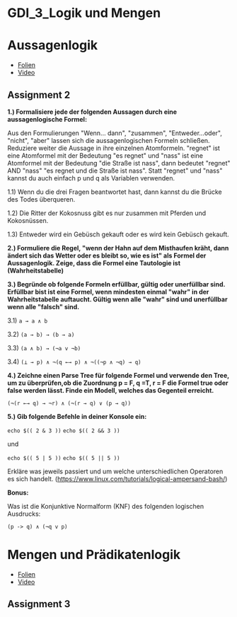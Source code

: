 # GDI_3_Logik und Mengen

# Aussagenlogik

* [Folien](https://docs.google.com/presentation/d/1dujrq3RTFDCgTUwCNwAacjZK6SfUYasNXWxUyLktdnY/edit?usp=sharing)
* [Video](https://youtu.be/2vfaQLVStmU)

## Assignment 2

**1.) Formalisiere jede der folgenden Aussagen durch eine aussagenlogische Formel:**

Aus den Formulierungen "Wenn... dann", "zusammen", "Entweder...oder", "nicht", "aber" lassen sich die aussagenlogischen Formeln schließen.
Reduziere weiter die Aussage in ihre einzelnen Atomformeln. 
"regnet" ist eine Atomformel mit der Bedeutung "es regnet" und "nass" ist eine Atomformel mit der Bedeutung "die Straße ist nass", dann bedeutet "regnet" AND "nass" "es regnet und die Straße ist nass". 
Statt "regnet" und "nass" kannst du auch einfach p und q als Variablen verwenden.

  1.1) Wenn du die drei Fragen beantwortet hast, dann kannst du die Brücke des Todes überqueren.

  1.2) Die Ritter der Kokosnuss gibt es nur zusammen mit Pferden und Kokosnüssen.

  1.3) Entweder wird ein Gebüsch gekauft oder es wird kein Gebüsch gekauft.

**2.) Formuliere die Regel, "wenn der Hahn auf dem Misthaufen kräht, dann ändert sich
das Wetter oder es bleibt so, wie es ist" als Formel der Aussagenlogik. Zeige, dass die
Formel eine Tautologie ist (Wahrheitstabelle)**

**3.) Begründe ob folgende Formeln erfüllbar, gültig oder unerfüllbar sind.
Erfüllbar bist ist eine Formel, wenn mindesten einmal "wahr" in der Wahrheitstabelle auftaucht.
Gültig wenn alle "wahr" sind und unerfüllbar wenn alle "falsch" sind.**

  3.1)  `a → a ∧ b`

  3.2) `(a → b) → (b → a)`

  3.3) `(a ∧ b) → (¬a v ¬b)`

  3.4) `(⊥ → p) ∧ ¬(q ←→ p) ∧ ¬((¬p ∧ ¬q) → q)`

**4.) Zeichne einen Parse Tree für folgende Formel und verwende den Tree, um zu überprüfen,ob die Zuordnung p = F, q =T, r = F die Formel true oder false werden lässt. Finde
ein Modell, welches das Gegenteil erreicht.**

`(¬(r ←→ q) → ¬r) ∧ (¬(r → q) ∨ (p → q))`

**5.) Gib folgende Befehle in deiner Konsole ein:**

  `echo $(( 2 & 3 ))`
  `echo $(( 2 && 3 ))`

und

  `echo $(( 5 | 5 ))`
  `echo $(( 5 || 5 ))`

Erkläre was jeweils passiert und um welche unterschiedlichen Operatoren es sich handelt.
(https://www.linux.com/tutorials/logical-ampersand-bash/)

**Bonus:**

Was ist die Konjunktive Normalform (KNF) des folgenden logischen Ausdrucks:

`(p -> q) ∧ (¬q v p)`

# Mengen und Prädikatenlogik

* [Folien](https://docs.google.com/presentation/d/19b51V9_RjuJAN9ogYhZnPZVNFqUhMPqgbDJviZoaoDk/edit?usp=sharing)
* [Video](https://youtu.be/zs8ZHLRPZhI)

## Assignment 3
